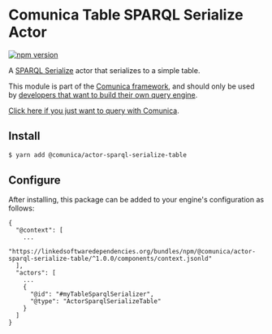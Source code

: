 # Comunica Table SPARQL Serialize Actor

[![npm version](https://badge.fury.io/js/%40comunica%2Factor-sparql-serialize-table.svg)](https://www.npmjs.com/package/@comunica/actor-sparql-serialize-table)

A [SPARQL Serialize](https://github.com/comunica/comunica/tree/master/packages/bus-sparql-serialize) actor that serializes to a simple table.

This module is part of the [Comunica framework](https://github.com/comunica/comunica),
and should only be used by [developers that want to build their own query engine](https://comunica.dev/docs/modify/).

[Click here if you just want to query with Comunica](https://comunica.dev/docs/query/).

## Install

```bash
$ yarn add @comunica/actor-sparql-serialize-table
```

## Configure

After installing, this package can be added to your engine's configuration as follows:
```text
{
  "@context": [
    ...
    "https://linkedsoftwaredependencies.org/bundles/npm/@comunica/actor-sparql-serialize-table/^1.0.0/components/context.jsonld"  
  ],
  "actors": [
    ...
    {
      "@id": "#myTableSparqlSerializer",
      "@type": "ActorSparqlSerializeTable"
    }
  ]
}
```
